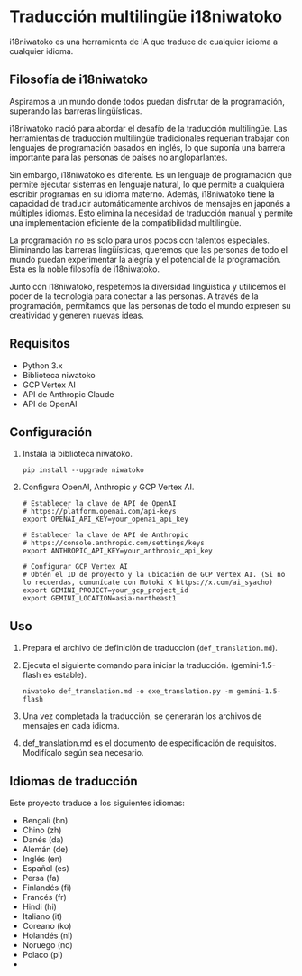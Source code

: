 # Traducción multilingüe i18niwatoko

i18niwatoko es una herramienta de IA que traduce de cualquier idioma a cualquier idioma.

## Filosofía de i18niwatoko

Aspiramos a un mundo donde todos puedan disfrutar de la programación, superando las barreras lingüísticas.

i18niwatoko nació para abordar el desafío de la traducción multilingüe. Las herramientas de traducción multilingüe tradicionales requerían trabajar con lenguajes de programación basados en inglés, lo que suponía una barrera importante para las personas de países no angloparlantes.

Sin embargo, i18niwatoko es diferente. Es un lenguaje de programación que permite ejecutar sistemas en lenguaje natural, lo que permite a cualquiera escribir programas en su idioma materno. Además, i18niwatoko tiene la capacidad de traducir automáticamente archivos de mensajes en japonés a múltiples idiomas. Esto elimina la necesidad de traducción manual y permite una implementación eficiente de la compatibilidad multilingüe.

La programación no es solo para unos pocos con talentos especiales. Eliminando las barreras lingüísticas, queremos que las personas de todo el mundo puedan experimentar la alegría y el potencial de la programación. Esta es la noble filosofía de i18niwatoko.

Junto con i18niwatoko, respetemos la diversidad lingüística y utilicemos el poder de la tecnología para conectar a las personas. A través de la programación, permitamos que las personas de todo el mundo expresen su creatividad y generen nuevas ideas.

## Requisitos

- Python 3.x
- Biblioteca niwatoko
- GCP Vertex AI
- API de Anthropic Claude
- API de OpenAI

## Configuración

1. Instala la biblioteca niwatoko.

   ```
   pip install --upgrade niwatoko
   ```

2. Configura OpenAI, Anthropic y GCP Vertex AI.

   ```
   # Establecer la clave de API de OpenAI
   # https://platform.openai.com/api-keys
   export OPENAI_API_KEY=your_openai_api_key
   
   # Establecer la clave de API de Anthropic
   # https://console.anthropic.com/settings/keys
   export ANTHROPIC_API_KEY=your_anthropic_api_key
   
   # Configurar GCP Vertex AI
   # Obtén el ID de proyecto y la ubicación de GCP Vertex AI. (Si no lo recuerdas, comunícate con Motoki X https://x.com/ai_syacho)
   export GEMINI_PROJECT=your_gcp_project_id
   export GEMINI_LOCATION=asia-northeast1
   ```

## Uso

1. Prepara el archivo de definición de traducción (`def_translation.md`).

2. Ejecuta el siguiente comando para iniciar la traducción. (gemini-1.5-flash es estable).

   ```
   niwatoko def_translation.md -o exe_translation.py -m gemini-1.5-flash
   ```

3. Una vez completada la traducción, se generarán los archivos de mensajes en cada idioma.

4. def_translation.md es el documento de especificación de requisitos. Modifícalo según sea necesario.

## Idiomas de traducción

Este proyecto traduce a los siguientes idiomas:

- Bengalí (bn)
- Chino (zh)
- Danés (da)
- Alemán (de)
- Inglés (en)
- Español (es)
- Persa (fa)
- Finlandés (fi)
- Francés (fr)
- Hindi (hi)
- Italiano (it)
- Coreano (ko)
- Holandés (nl)
- Noruego (no)
- Polaco (pl)
-